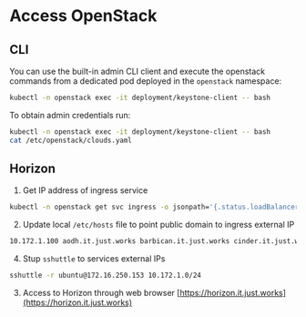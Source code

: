 # Access OpenStack

## CLI

You can use the built-in admin CLI client and execute the openstack commands from a dedicated pod deployed in the `openstack` namespace:

```bash
kubectl -n openstack exec -it deployment/keystone-client -- bash
```

To obtain admin credentials run:

```bash
kubectl -n openstack exec -it deployment/keystone-client -- bash
cat /etc/openstack/clouds.yaml
```

## Horizon

1. Get IP address of ingress service
```bash
kubectl -n openstack get svc ingress -o jsonpath='{.status.loadBalancer.ingress[].ip}'
```
2. Update local `/etc/hosts` file to point public domain to ingress external IP
```bash
10.172.1.100 aodh.it.just.works barbican.it.just.works cinder.it.just.works cloudformation.it.just.works designate.it.just.works glance.it.just.works gnocchi.it.just.works heat.it.just.works horizon.it.just.works keystone.it.just.works metadata.it.just.works neutron.it.just.works nova.it.just.works novncproxy.it.just.works octavia.it.just.works placement.it.just.works spiceproxy.it.just.works
```
4. Stup `sshuttle` to services external IPs
```bash
sshuttle -r ubuntu@172.16.250.153 10.172.1.0/24
```
3. Access to Horizon through web browser [https://horizon.it.just.works](https://horizon.it.just.works)
